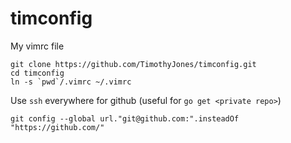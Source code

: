 timconfig
========

My vimrc file

```
git clone https://github.com/TimothyJones/timconfig.git
cd timconfig
ln -s `pwd`/.vimrc ~/.vimrc
```

Use `ssh` everywhere for github (useful for `go get <private repo>`)

```
git config --global url."git@github.com:".insteadOf "https://github.com/"
```
